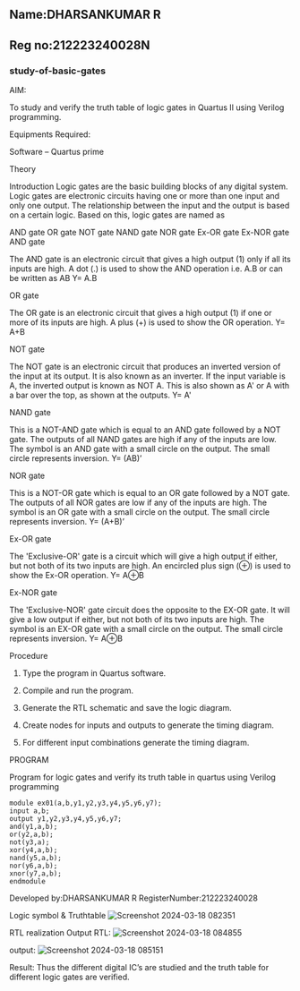 ## Name:DHARSANKUMAR R
## Reg no:212223240028N
### study-of-basic-gates

AIM: 

To study and verify the truth table of logic gates in Quartus II using Verilog programming.

Equipments Required:

Software – Quartus prime 

Theory

Introduction Logic gates are the basic building blocks of any digital system. Logic gates are electronic circuits having one or more than one input and only one output. The relationship between the input and the output is based on a certain logic. Based on this, logic gates are named as

AND gate OR gate NOT gate NAND gate NOR gate Ex-OR gate Ex-NOR gate
AND gate

The AND gate is an electronic circuit that gives a high output (1) only if all its inputs are high. A dot (.) is used to show the AND operation i.e. A.B or can be written as AB
Y= A.B

OR gate

The OR gate is an electronic circuit that gives a high output (1) if one or more of its inputs are high. A plus (+) is used to show the OR operation.
Y= A+B

NOT gate

The NOT gate is an electronic circuit that produces an inverted version of the input at its output. It is also known as an inverter. If the input variable is A, the inverted output is known as NOT A. This is also shown as A' or A with a bar over the top, as shown at the outputs.
Y= A'

NAND gate

This is a NOT-AND gate which is equal to an AND gate followed by a NOT gate. The outputs of all NAND gates are high if any of the inputs are low. The symbol is an AND gate with a small circle on the output. The small circle represents inversion.
Y= (AB)’

NOR gate

This is a NOT-OR gate which is equal to an OR gate followed by a NOT gate. The outputs of all NOR gates are low if any of the inputs are high. The symbol is an OR gate with a small circle on the output. The small circle represents inversion.
Y= (A+B)’

Ex-OR gate

The 'Exclusive-OR' gate is a circuit which will give a high output if either, but not both of its two inputs are high. An encircled plus sign (⊕) is used to show the Ex-OR operation.
Y= A⊕B

Ex-NOR gate

The 'Exclusive-NOR' gate circuit does the opposite to the EX-OR gate. It will give a low output if either, but not both of its two inputs are high. The symbol is an EX-OR gate with a small circle on the output. The small circle represents inversion.
Y= A⊕B

Procedure

1.	Type the program in Quartus software.

2.	Compile and run the program.

3.	Generate the RTL schematic and save the logic diagram.

4.	Create nodes for inputs and outputs to generate the timing diagram.

5.	For different input combinations generate the timing diagram.


PROGRAM

Program for logic gates and verify its truth table in quartus using Verilog programming
```
module ex01(a,b,y1,y2,y3,y4,y5,y6,y7); 
input a,b; 
output y1,y2,y3,y4,y5,y6,y7;
and(y1,a,b);
or(y2,a,b); 
not(y3,a);
xor(y4,a,b); 
nand(y5,a,b); 
nor(y6,a,b);
xnor(y7,a,b); 
endmodule
```
 Developed by:DHARSANKUMAR R RegisterNumber:212223240028 
 
Logic symbol & Truthtable
![Screenshot 2024-03-18 082351](https://github.com/DHARSAN23014208/study-of-basic-gates/assets/149365413/2e202db3-aaa1-4a76-9f18-deb4103cd9ab)


RTL realization Output
RTL:
![Screenshot 2024-03-18 084855](https://github.com/DHARSAN23014208/study-of-basic-gates/assets/149365413/8f16f50e-bb30-48e7-9617-84f8db0f1f1c)


output:
![Screenshot 2024-03-18 085151](https://github.com/DHARSAN23014208/study-of-basic-gates/assets/149365413/44ad79dd-2b9a-4025-98e9-2ea0ef8c146c)

Result:
Thus the different digital IC’s are studied and the truth table for different logic gates are verified.

